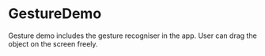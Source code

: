 # GestureDemo

Gesture demo includes the gesture recogniser in the app.
User can drag the object on the screen freely.
